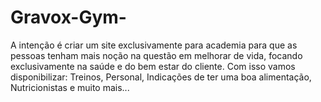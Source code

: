 # Gravox-Gym-
A intenção é criar um site exclusivamente para academia para que as pessoas tenham mais noção na questão em melhorar de vida, focando exclusivamente na saúde e do bem estar do cliente. Com isso vamos disponibilizar: Treinos, Personal, Indicações de ter uma boa alimentação, Nutricionistas e muito mais... 
